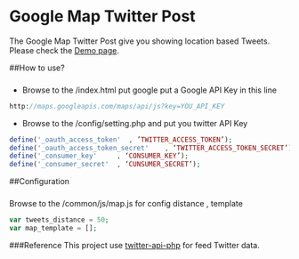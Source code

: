 # Google Map Twitter Post

The Google Map Twitter Post give you showing location based Tweets.
Please check the [Demo page](http://765space.com/twitter/).

##How to use?
###
- Browse to the /index.html put google put a Google API Key in this line 
```php
http://maps.googleapis.com/maps/api/js?key=YOU_API_KEY
```
- Browse to the /config/setting.php and put you twitter API Key 
```php
define('_oauth_access_token'  , ’TWITTER_ACCESS_TOKEN’);
define('_oauth_access_token_secret'    , ‘TWITTER_ACCESS_TOKEN_SECRET’);
define('_consumer_key'     , ‘CONSUMER_KEY’);
define('_consumer_secret'  , ‘CUNSUMER_SECRET’);
```

##Configuration
###
Browse to the /common/js/map.js for config distance , template
```php
var tweets_distance = 50; 
var map_template = [];
```

###Reference
This project use [twitter-api-php](https://github.com/J7mbo/twitter-api-php) for feed Twitter data.
